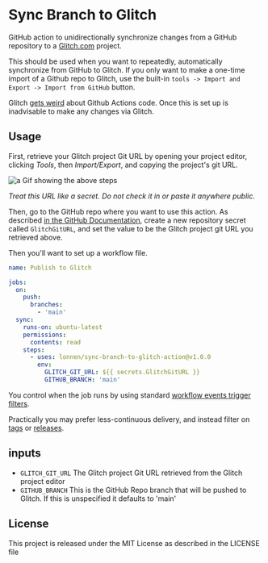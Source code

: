# Sync Branch to Glitch

GitHub action to unidirectionally synchronize changes from a GitHub repository to a [Glitch.com](https://glitch.com/) project.

This should be used when you want to repeatedly, automatically synchronize from GitHub to Glitch. If you only want to make a one-time import of a Github repo to Glitch, use the built-in `tools -> Import and Export -> Import from GitHub` button.

Glitch [gets weird](https://help.glitch.com/hc/en-us/articles/16287591605517-Can-I-export-GitHub-Actions-from-my-Glitch-project-) about Github Actions code. Once this is set up is inadvisable to make any changes via Glitch.

## Usage

First, retrieve your Glitch project Git URL by opening your project editor, clicking *Tools*, then *Import/Export*, and copying the project's git URL.

![a Gif showing the above steps](https://hf-files-oregon.s3.amazonaws.com/hdpglitch_kb_attachments/2022/01-07/b5b3e99f-b0f2-40f4-94a2-5dbbd08631f6/copy-git-url.gif)

*Treat this URL like a secret. Do not check it in or paste it anywhere public.*

Then, go to the GitHub repo where you want to use this action. As described [in the GitHub Documentation](https://docs.github.com/en/actions/security-guides/using-secrets-in-github-actions#creating-secrets-for-a-repository), create a new repository secret called `GlitchGitURL`, and set the value to be the Glitch project git URL you retrieved above.

Then you'll want to set up a workflow file. 

```yml
name: Publish to Glitch

jobs:
  on:
    push:
      branches:
        - 'main'
  sync:
    runs-on: ubuntu-latest
    permissions:
      contents: read
    steps:
      - uses: lonnen/sync-branch-to-glitch-action@v1.0.0
        env:
          GLITCH_GIT_URL: ${{ secrets.GlitchGitURL }}
          GITHUB_BRANCH: 'main'
```

You control when the job runs by using standard [workflow events trigger filters](https://docs.github.com/en/actions/using-workflows/events-that-trigger-workflows#push).  

Practically you may prefer less-continuous delivery, and instead filter on [tags](https://docs.github.com/en/actions/using-workflows/events-that-trigger-workflows#running-your-workflow-only-when-a-push-of-specific-tags-occurs) or [releases](https://docs.github.com/en/actions/using-workflows/events-that-trigger-workflows#release).

## inputs
- `GLITCH_GIT_URL` The Glitch project Git URL retrieved from the Glitch project editor
- `GITHUB_BRANCH` This is the GitHub Repo branch that will be pushed to Glitch. If this is unspecified it defaults to 'main'

## License

This project is released under the MIT License as described in the LICENSE file